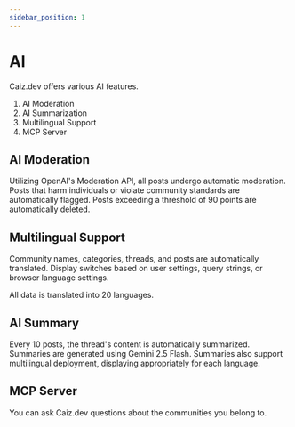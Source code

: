 ```yaml
---
sidebar_position: 1
---
```


# AI

Caiz.dev offers various AI features.

1. AI Moderation
2. AI Summarization
3. Multilingual Support
4. MCP Server

## AI Moderation

Utilizing OpenAI's Moderation API, all posts undergo automatic moderation. Posts that harm individuals or violate community standards are automatically flagged.
Posts exceeding a threshold of 90 points are automatically deleted.

## Multilingual Support

Community names, categories, threads, and posts are automatically translated. Display switches based on user settings, query strings, or browser language settings.

All data is translated into 20 languages.

## AI Summary

Every 10 posts, the thread's content is automatically summarized. Summaries are generated using Gemini 2.5 Flash.
Summaries also support multilingual deployment, displaying appropriately for each language.

## MCP Server

You can ask Caiz.dev questions about the communities you belong to.

